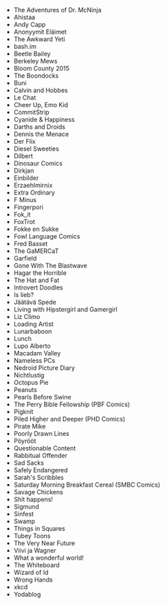 - The Adventures of Dr. McNinja
- Ahistaa
- Andy Capp
- Anonyymit Eläimet
- The Awkward Yeti
- bash.im
- Beetle Bailey
- Berkeley Mews
- Bloom County 2015
- The Boondocks
- Buni
- Calvin and Hobbes
- Le Chat
- Cheer Up, Emo Kid
- CommitStrip
- Cyanide & Happiness
- Darths and Droids
- Dennis the Menace
- Der Flix
- Diesel Sweeties
- Dilbert
- Dinosaur Comics
- Dirkjan
- Einbilder
- Erzaehlmirnix
- Extra Ordinary
- F Minus
- Fingerpori
- Fok_it
- FoxTrot
- Fokke en Sukke
- Fowl Language Comics
- Fred Basset
- The GaMERCaT
- Garfield
- Gone With The Blastwave
- Hagar the Horrible
- The Hat and Fat
- Introvert Doodles
- Is lieb?
- Jäätävä Spede
- Living with Hipstergirl and Gamergirl
- Liz Climo
- Loading Artist
- Lunarbaboon
- Lunch
- Lupo Alberto
- Macadam Valley
- Nameless PCs
- Nedroid Picture Diary
- Nichtlustig
- Octopus Pie
- Peanuts
- Pearls Before Swine
- The Perry Bible Fellowship (PBF Comics)
- Pigknit
- Piled Higher and Deeper (PHD Comics)
- Pirate Mike
- Poorly Drawn Lines
- Pöyrööt
- Questionable Content
- Rabbitual Offender
- Sad Sacks
- Safely Endangered
- Sarah's Scribbles
- Saturday Morning Breakfast Cereal (SMBC Comics)
- Savage Chickens
- Shit happens!
- Sigmund
- Sinfest
- Swamp
- Things in Squares
- Tubey Toons
- The Very Near Future
- Viivi ja Wagner
- What a wonderful world!
- The Whiteboard
- Wizard of Id
- Wrong Hands
- xkcd
- Yodablog
